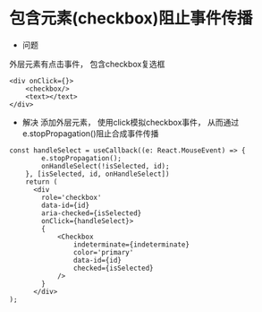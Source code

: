 <!--
 * @Author: your name
 * @Date: 2021-03-07 13:56:04
 * @LastEditTime: 2021-03-07 14:01:12
 * @LastEditors: Please set LastEditors
 * @Description: In User Settings Edit
 * @FilePath: /Learning/framework/React/事件/question.md
-->
# 包含元素(checkbox)阻止事件传播
- 问题

外层元素有点击事件， 包含checkbox复选框
```
<div onClick={}>
	<checkbox/>
	<text></text>
</div>
```
- 解决
<checkbox/> 添加外层元素， 使用click模拟checkbox事件， 从而通过e.stopPropagation()阻止合成事件传播
```
const handleSelect = useCallback((e: React.MouseEvent) => {
		e.stopPropagation();
		onHandleSelect(!isSelected, id);
	}, [isSelected, id, onHandleSelect])
	return (
	  <div
		role='checkbox'
		data-id={id}
		aria-checked={isSelected}
	  	onClick={handleSelect}>
		{
			<Checkbox
				indeterminate={indeterminate}
				color='primary'
				data-id={id}
				checked={isSelected}
			/>
		}
	  </div>
);
```
